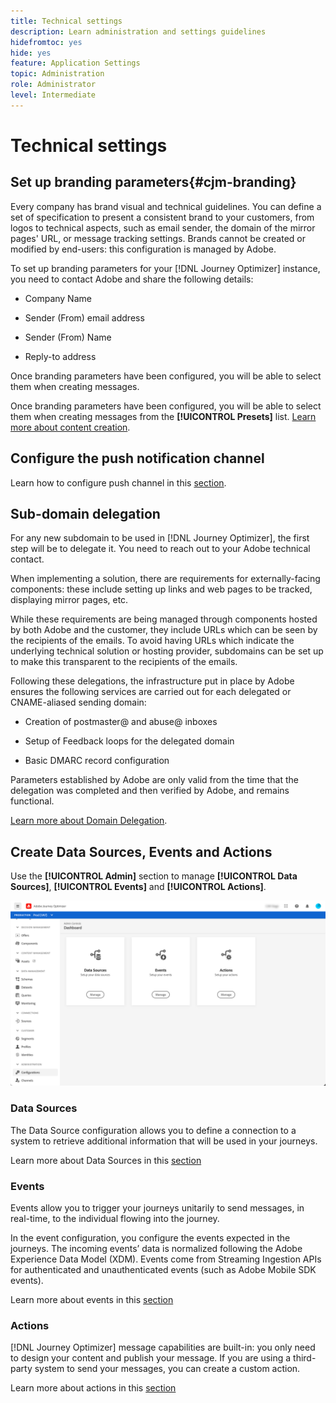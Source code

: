 ```yaml
---
title: Technical settings
description: Learn administration and settings guidelines
hidefromtoc: yes
hide: yes
feature: Application Settings
topic: Administration
role: Administrator
level: Intermediate
---
```

# Technical settings

## Set up branding parameters{#cjm-branding}

Every company has brand visual and technical guidelines. You can define a set of specification to present a consistent brand to your customers, from logos to technical aspects, such as email sender, the domain of the mirror pages' URL, or message tracking settings.
Brands cannot be created or modified by end-users: this configuration is managed by Adobe.

To set up branding parameters for your [!DNL Journey Optimizer] instance, you need to contact Adobe and share the following details:

* Company Name

* Sender (From) email address

* Sender (From) Name

* Reply-to address
 
Once branding parameters have been configured, you will be able to select them when creating messages. 

Once branding parameters have been configured, you will be able to select them when creating messages from the **[!UICONTROL Presets]** list. [Learn more about content creation](../create-message.md).

## Configure the push notification channel

Learn how to configure push channel in this [section](../create-push.md).

## Sub-domain delegation

For any new subdomain to be used in [!DNL Journey Optimizer], the first step will be to delegate it. You need to reach out to your Adobe technical contact.

When implementing a solution, there are requirements for externally-facing components: these include setting up links and web pages to be tracked, displaying mirror pages, etc.

While these requirements are being managed through components hosted by both Adobe and the customer, they include URLs which can be seen by the recipients of the emails.  To avoid having URLs which indicate the underlying technical solution or hosting provider, subdomains can be set up to make this transparent to the recipients of the emails.

Following these delegations, the infrastructure put in place by Adobe ensures the following services are carried out for each delegated or CNAME-aliased sending domain:

* Creation of postmaster@ and abuse@ inboxes

* Setup of Feedback loops for the delegated domain

* Basic DMARC record configuration

Parameters established by Adobe are only valid from the time that the delegation was completed and then verified by Adobe, and remains functional.

[Learn more about Domain Delegation](https://helpx.adobe.com/campaign/kb/domain-name-delegation.html).


## Create Data Sources, Events and Actions

Use the **[!UICONTROL Admin]** section to manage **[!UICONTROL Data Sources]**, **[!UICONTROL Events]** and **[!UICONTROL Actions]**.

![](../assets/admin-menu.png)

### Data Sources

The Data Source configuration allows you to define a connection to a system to retrieve additional information that will be used in your journeys.

Learn more about Data Sources in this [section](../datasource/about-data-sources.md)

### Events 

Events allow you to trigger your journeys unitarily to send messages, in real-time, to the individual flowing into the journey.

In the event configuration, you configure the events expected in the journeys. The incoming events’ data is normalized following the Adobe Experience Data Model (XDM). Events come from Streaming Ingestion APIs for authenticated and unauthenticated events (such as Adobe Mobile SDK events).

Learn more about events in this [section](../event/about-events.md)
 
### Actions 

[!DNL Journey Optimizer] message capabilities are built-in: you only need to design your content and publish your message. If you are using a third-party system to send your messages, you can create a custom action.

Learn more about actions in this [section](../action/action.md)
